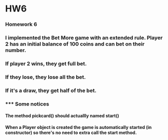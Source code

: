 # HW6
### Homework 6
###  I implemented the Bet More game with an extended rule. Player 2 has an initial balance of 100 coins and can bet on their number. 
### If player 2 wins, they get full bet. 
### If they lose, they lose all the bet.
###  If it's a draw, they get half of the bet.

### *** Some notices
#### The method pickcard() should actuallly named start()
#### When a Player object is created the game is automatically started (in constructor) so there's no need to extra call the start method.

